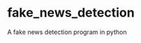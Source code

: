 # fake_news_detection

<!--
#groups
Finance

#languages
Python

#frames and libs
Numpy
Pandas
Scikit_Learn

-->

A fake news detection program in python
